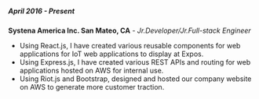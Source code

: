 ##### April 2016 - Present

__Systena America Inc. San Mateo, CA__ - *Jr.Developer/Jr.Full-stack Engineer* 
      
- Using React.js, I have created various reusable components for web applications for IoT web applications to display at Expos.
- Using Express.js, I have created various REST APIs and routing for web applications hosted on AWS for internal use.
- Using Riot.js and Bootstrap, designed and hosted our company website
on AWS to generate more customer traction.